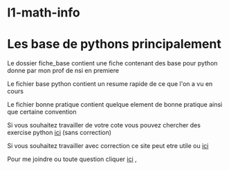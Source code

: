 # l1-math-info
# Les base de pythons principalement

Le dossier fiche_base contient une fiche contenant des base pour python donne par mon prof de nsi en premiere 

Le fichier base python contient un resume rapide de ce que l'on a vu en cours 

Le fichier bonne pratique contient quelque element de bonne pratique ainsi que certaine convention 

Si vous souhaitez travailler de votre cote vous pouvez chercher des exercise python [ici](https://qkzk.xyz/docs/) (sans correction)

Si vous souhaitez travailler avec correction ce site peut etre utile ou [ici](https://codex.forge.apps.education.fr/)

Pour me joindre ou toute question cliquer [ici](https://github.com/pierrickcardoso/l1-math-info/issues/new) ,

